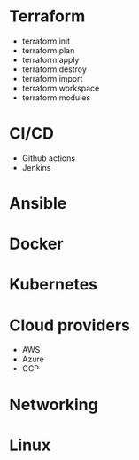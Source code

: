 # Terraform
- terraform init
- terraform plan
- terraform apply
- terraform destroy
- terraform import
- terraform workspace
- terraform modules

# CI/CD
- Github actions
- Jenkins

# Ansible

# Docker

# Kubernetes

# Cloud providers
- AWS
- Azure
- GCP

# Networking 
# Linux
